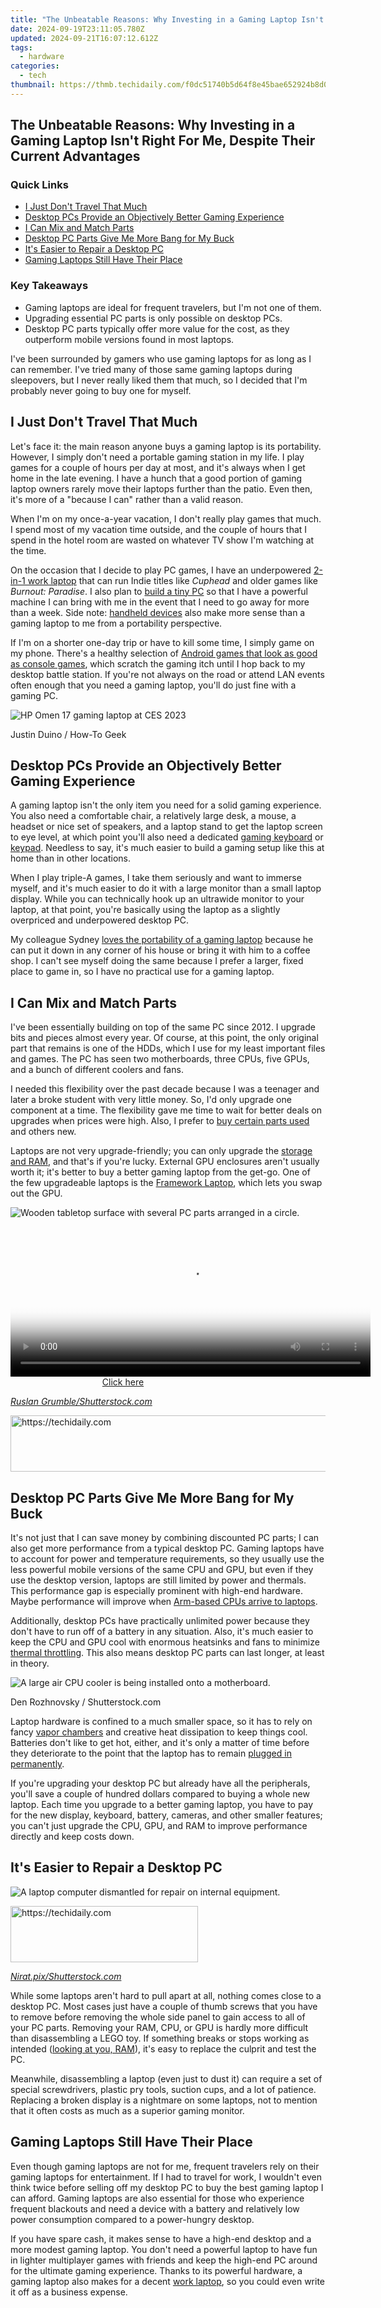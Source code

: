 ```yaml
---
title: "The Unbeatable Reasons: Why Investing in a Gaming Laptop Isn't Right For Me, Despite Their Current Advantages"
date: 2024-09-19T23:11:05.780Z
updated: 2024-09-21T16:07:12.612Z
tags:
  - hardware
categories:
  - tech
thumbnail: https://thmb.techidaily.com/f0dc51740b5d64f8e45bae652924b8d0b0eb3f851cc9edff9cc176e05392dec4.png
---
```


## The Unbeatable Reasons: Why Investing in a Gaming Laptop Isn't Right For Me, Despite Their Current Advantages

### Quick Links

* [I Just Don't Travel That Much](https://fox-direct.techidaily.com/updated-2024-approved-changing-the-soundtrack-of-conversation-whatsapp-ringtones-for-ios-android/)
* [Desktop PCs Provide an Objectively Better Gaming Experience](https://extra-tips.techidaily.com/2024-approved-capturing-clarity-in-close-ups-the-filmmakers-kinemaster-guide/)
* [I Can Mix and Match Parts](https://facebook-video-footage.techidaily.com/updated-elite-gamers-capturing-solutions-for-2024/)
* [Desktop PC Parts Give Me More Bang for My Buck](https://facebook-video-recording.techidaily.com/new-2024-approved-copypaste-dilemma-sudden-vid-deletion/)
* [It's Easier to Repair a Desktop PC](https://tech-recovery.techidaily.com/stay-protected-while-torrenting-the-speedy-vpn-solutions-available-around-the-globe/)
* [Gaming Laptops Still Have Their Place](https://extra-guidance.techidaily.com/solo-stream-smoothness-hacks-for-seamless-live-broadcasts-for-2024/)

### Key Takeaways

* Gaming laptops are ideal for frequent travelers, but I'm not one of them.
* Upgrading essential PC parts is only possible on desktop PCs.
* Desktop PC parts typically offer more value for the cost, as they outperform mobile versions found in most laptops.

 I've been surrounded by gamers who use gaming laptops for as long as I can remember. I've tried many of those same gaming laptops during sleepovers, but I never really liked them that much, so I decided that I'm probably never going to buy one for myself.

##  I Just Don't Travel That Much

 Let's face it: the main reason anyone buys a gaming laptop is its portability. However, I simply don't need a portable gaming station in my life. I play games for a couple of hours per day at most, and it's always when I get home in the late evening. I have a hunch that a good portion of gaming laptop owners rarely move their laptops further than the patio. Even then, it's more of a "because I can" rather than a valid reason.

 When I'm on my once-a-year vacation, I don't really play games that much. I spend most of my vacation time outside, and the couple of hours that I spend in the hotel room are wasted on whatever TV show I'm watching at the time.

 On the occasion that I decide to play PC games, I have an underpowered [2-in-1 work laptop](https://instagram-videos.techidaily.com/new-from-zero-to-hero-on-instagram-fame/) that can run Indie titles like _Cuphead_ and older games like _Burnout: Paradise_. I also plan to [build a tiny PC](https://android-unlock.techidaily.com/in-2024-unlock-sony-phone-password-without-factory-reset-full-guide-here-by-drfone-android/) so that I have a powerful machine I can bring with me in the event that I need to go away for more than a week. Side note: [handheld devices](https://visual-screen-recording.techidaily.com/new-2024-approved-utilizing-internal-screen-recording-on-huaweis-mate-1020-and-p-models-p20-p10/) also make more sense than a gaming laptop to me from a portability perspective.

 If I'm on a shorter one-day trip or have to kill some time, I simply game on my phone. There's a healthy selection of [Android games that look as good as console games](https://win-answers.techidaily.com/obs-microphone-not-working-discover-the-6-most-effective-solutions-of-2024/), which scratch the gaming itch until I hop back to my desktop battle station. If you're not always on the road or attend LAN events often enough that you need a gaming laptop, you'll do just fine with a gaming PC.

![HP Omen 17 gaming laptop at CES 2023](https://static1.howtogeekimages.com/wordpress/wp-content/uploads/2023/01/52607528414_5decf98488_o.jpg) 

Justin Duino / How-To Geek

##  Desktop PCs Provide an Objectively Better Gaming Experience

 A gaming laptop isn't the only item you need for a solid gaming experience. You also need a comfortable chair, a relatively large desk, a mouse, a headset or nice set of speakers, and a laptop stand to get the laptop screen to eye level, at which point you'll also need a dedicated [gaming keyboard](https://easy-unlock-android.techidaily.com/in-2024-top-12-prominent-oppo-fingerprint-not-working-solutions-by-drfone-android/) or [keypad](https://some-knowledge.techidaily.com/new-innovative-question-collection-for-lively-podcast-discussions/). Needless to say, it's much easier to build a gaming setup like this at home than in other locations.

 When I play triple-A games, I take them seriously and want to immerse myself, and it's much easier to do it with a large monitor than a small laptop display. While you can technically hook up an ultrawide monitor to your laptop, at that point, you're basically using the laptop as a slightly overpriced and underpowered desktop PC.

 My colleague Sydney [loves the portability of a gaming laptop](https://facebook-video-content.techidaily.com/updated-2024-approved-fb-content-design-the-right-orientation-for-your-videos/) because he can put it down in any corner of his house or bring it with him to a coffee shop. I can't see myself doing the same because I prefer a larger, fixed place to game in, so I have no practical use for a gaming laptop.

##  I Can Mix and Match Parts

 I've been essentially building on top of the same PC since 2012\. I upgrade bits and pieces almost every year. Of course, at this point, the only original part that remains is one of the HDDs, which I use for my least important files and games. The PC has seen two motherboards, three CPUs, five GPUs, and a bunch of different coolers and fans.

 I needed this flexibility over the past decade because I was a teenager and later a broke student with very little money. So, I'd only upgrade one component at a time. The flexibility gave me time to wait for better deals on upgrades when prices were high. Also, I prefer to [buy certain parts used](https://change-location.techidaily.com/how-to-fix-pokemon-go-route-not-working-on-samsung-galaxy-xcover-6-pro-tactical-edition-drfone-by-drfone-virtual-android/) and others new.

 Laptops are not very upgrade-friendly; you can only upgrade the [storage and RAM](https://facebook-video-files.techidaily.com/maximizing-team-output-8-excellent-facebook-planners-revealed/), and that's if you're lucky. External GPU enclosures aren't usually worth it; it's better to buy a better gaming laptop from the get-go. One of the few upgradeable laptops is the [Framework Laptop](https://instagram-video-files.techidaily.com/new-speedy-social-stardom-likes-plus-videos-on-instagram-guide/), which lets you swap out the GPU.

![Wooden tabletop surface with several PC parts arranged in a circle.](https://static1.howtogeekimages.com/wordpress/wp-content/uploads/2022/09/shutterstock_594646208.jpg) 

<!-- affiliate ads begin -->
<span id="1982570">
					<video width="576" height="240" style="cursor:pointer"
           poster="//a.impactradius-go.com/display-clicktoplayimage/1982570.png"
           onclick="if(!this.playClicked){this.play();this.setAttribute('controls',true);this.playClicked=true;}">
	   <source src="//a.impactradius-go.com/display-ad/22993-1982570">
	   <img src="//a.impactradius-go.com/display-clicktoplayimage/1982570.png" style="border: none; height: 100%; width: 100%; object-fit: contain">
	</video>
	<div style="width:360px;text-align:center"><a href="javascript:window.open(decodeURIComponent('https%3A%2F%2Fhomestyler.sjv.io%2Fc%2F5597632%2F1982570%2F22993'), '_blank');void(0);">Click here</a></div>
</span>
<img height="0" width="0" src="https://imp.pxf.io/i/5597632/1982570/22993" style="position:absolute;visibility:hidden;" border="0" />
<!-- affiliate ads end -->

_[Ruslan Grumble/Shutterstock.com](https://www.shutterstock.com/image-photo/central-processing-unit-other-computer-parts-594646208)_

<!-- affiliate ads begin -->
<a href="https://ephamedtechinc.pxf.io/c/5597632/2123512/26400" target="_top" id="2123512">
  <img src="//a.impactradius-go.com/display-ad/26400-2123512" border="0" alt="https://techidaily.com" width="728" height="90"/>
</a>
<img height="0" width="0" src="https://ephamedtechinc.pxf.io/i/5597632/2123512/26400" style="position:absolute;visibility:hidden;" border="0" />
<!-- affiliate ads end -->

##  Desktop PC Parts Give Me More Bang for My Buck

 It's not just that I can save money by combining discounted PC parts; I can also get more performance from a typical desktop PC. Gaming laptops have to account for power and temperature requirements, so they usually use the less powerful mobile versions of the same CPU and GPU, but even if they use the desktop version, laptops are still limited by power and thermals. This performance gap is especially prominent with high-end hardware. Maybe performance will improve when [Arm-based CPUs arrive to laptops](https://buynow-reviews.techidaily.com/tablet-faceoff-determining-the-best-between-ipad-kindle-and-nook/).

 Additionally, desktop PCs have practically unlimited power because they don't have to run off of a battery in any situation. Also, it's much easier to keep the CPU and GPU cool with enormous heatsinks and fans to minimize [thermal throttling](https://buynow-help.techidaily.com/leading-titles-to-unlock-on-google-play-pass-a-ranking-of-the-8-greatest-games/). This also means desktop PC parts can last longer, at least in theory.

![A large air CPU cooler is being installed onto a motherboard.](https://static1.howtogeekimages.com/wordpress/wp-content/uploads/2023/12/shutterstock_2358109821.jpg) 

Den Rozhnovsky / Shutterstock.com

 Laptop hardware is confined to a much smaller space, so it has to rely on fancy [vapor chambers](https://visual-screen-recording.techidaily.com/updated-in-2024-lenovo-laptop-a-complete-guide-to-recording-screens/) and creative heat dissipation to keep things cool. Batteries don't like to get hot, either, and it's only a matter of time before they deteriorate to the point that the laptop has to remain [plugged in permanently](https://change-location.techidaily.com/detailed-guide-of-ispoofer-for-pogo-installation-on-vivo-v30-lite-5g-drfone-by-drfone-virtual-android/).

 If you're upgrading your desktop PC but already have all the peripherals, you'll save a couple of hundred dollars compared to buying a whole new laptop. Each time you upgrade to a better gaming laptop, you have to pay for the new display, keyboard, battery, cameras, and other smaller features; you can't just upgrade the CPU, GPU, and RAM to improve performance directly and keep costs down.

##  It's Easier to Repair a Desktop PC

![A laptop computer dismantled for repair on internal equipment.](https://static1.howtogeekimages.com/wordpress/wp-content/uploads/2022/10/397970a0.jpg) 

<!-- affiliate ads begin -->
<a href="https://aligracehair.sjv.io/c/5597632/1868495/19272" target="_top" id="1868495">
  <img src="//a.impactradius-go.com/display-ad/19272-1868495" border="0" alt="https://techidaily.com" width="300" height="90"/>
</a>
<img height="0" width="0" src="https://aligracehair.sjv.io/i/5597632/1868495/19272" style="position:absolute;visibility:hidden;" border="0" />
<!-- affiliate ads end -->

_[Nirat.pix/Shutterstock.com](https://www.shutterstock.com/image-photo/laptop-computer-dismantled-repair-internal-equipment-1711525201)_

 While some laptops aren't hard to pull apart at all, nothing comes close to a desktop PC. Most cases just have a couple of thumb screws that you have to remove before removing the whole side panel to gain access to all of your PC parts. Removing your RAM, CPU, or GPU is hardly more difficult than disassembling a LEGO toy. If something breaks or stops working as intended ([looking at you, RAM](https://youtube-tips.techidaily.com/ed-steps-for-inspirational-daily-living-visual-stories-for-2024/)), it's easy to replace the culprit and test the PC.

 Meanwhile, disassembling a laptop (even just to dust it) can require a set of special screwdrivers, plastic pry tools, suction cups, and a lot of patience. Replacing a broken display is a nightmare on some laptops, not to mention that it often costs as much as a superior gaming monitor.

##  Gaming Laptops Still Have Their Place

 Even though gaming laptops are not for me, frequent travelers rely on their gaming laptops for entertainment. If I had to travel for work, I wouldn't even think twice before selling off my desktop PC to buy the best gaming laptop I can afford. Gaming laptops are also essential for those who experience frequent blackouts and need a device with a battery and relatively low power consumption compared to a power-hungry desktop.

 If you have spare cash, it makes sense to have a high-end desktop and a more modest gaming laptop. You don't need a powerful laptop to have fun in lighter multiplayer games with friends and keep the high-end PC around for the ultimate gaming experience. Thanks to its powerful hardware, a gaming laptop also makes for a decent [work laptop](https://fox-blue.techidaily.com/updated-the-most-popular-wedding-countdown-clocks-a-top-10-list-androidios-for-2024/), so you could even write it off as a business expense.

<ins class="adsbygoogle"
     style="display:block"
     data-ad-format="autorelaxed"
     data-ad-client="ca-pub-7571918770474297"
     data-ad-slot="1223367746"></ins>

<ins class="adsbygoogle"
     style="display:block"
     data-ad-client="ca-pub-7571918770474297"
     data-ad-slot="8358498916"
     data-ad-format="auto"
     data-full-width-responsive="true"></ins>



